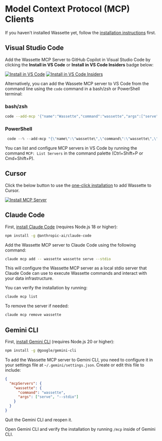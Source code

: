 # Model Context Protocol (MCP) Clients

If you haven't installed Wassette yet, follow the [installation instructions](https://github.com/microsoft/wassette?tab=readme-ov-file#installation) first.

## Visual Studio Code

Add the Wassette MCP Server to GitHub Copilot in Visual Studio Code by clicking the **Install in VS Code** or **Install in VS Code Insiders** badge below:

[![Install in VS Code](https://img.shields.io/badge/VS_Code-Install_Server-0098FF?style=flat-square&logo=visualstudiocode&logoColor=white)](https://vscode.dev/redirect?url=vscode:mcp/install?%7B%22name%22%3A%22wassette%22%2C%22gallery%22%3Afalse%2C%22command%22%3A%22wassette%22%2C%22args%22%3A%5B%22serve%22%2C%22--stdio%22%5D%7D) [![Install in VS Code Insiders](https://img.shields.io/badge/VS_Code_Insiders-Install_Server-24bfa5?style=flat-square&logo=visualstudiocode&logoColor=white)](https://vscode.dev/redirect?url=vscode-insiders:mcp/install?%7B%22name%22%3A%22wassette%22%2C%22gallery%22%3Afalse%2C%22command%22%3A%22wassette%22%2C%22args%22%3A%5B%22serve%22%2C%22--stdio%22%5D%7D)

Alternatively, you can add the Wassete MCP server to VS Code from the command line using the `code` command in a bash/zsh or PowerShell terminal:

### bash/zsh

```bash
code --add-mcp '{"name":"Wassette","command":"wassette","args":["serve","--stdio"]}'
```

### PowerShell

```powershell
 code --% --add-mcp "{\"name\":\"wassette\",\"command\":\"wassette\",\"args\":[\"serve\",\"--stdio\"]}"
```

You can list and configure MCP servers in VS Code by running the command `MCP: List Servers` in the command palette (Ctrl+Shift+P or Cmd+Shift+P).

## Cursor

Click the below button to use the [one-click installation](https://docs.cursor.com/en/context/mcp#one-click-installation) to add Wassette to Cursor.

[![Install MCP Server](https://cursor.com/deeplink/mcp-install-light.svg)](https://cursor.com/install-mcp?name=wassette&config=JTdCJTIyY29tbWFuZCUyMiUzQSUyMndhc3NldHRlJTIwc2VydmUlMjAtLXN0ZGlvJTIyJTdE)
## Claude Code

First, [install Claude Code](https://github.com/anthropics/claude-code?tab=readme-ov-file#get-started) (requires Node.js 18 or higher):

```bash
npm install -g @anthropic-ai/claude-code
```

Add the Wassette MCP server to Claude Code using the following command:

```bash
claude mcp add -- wassette wassette serve --stdio
```

This will configure the Wassette MCP server as a local stdio server that Claude Code can use to execute Wassette commands and interact with your data infrastructure.

You can verify the installation by running:
```bash
claude mcp list
```

To remove the server if needed:
```bash
claude mcp remove wassette
```

## Gemini CLI

First, [install Gemini CLI](https://github.com/google-gemini/gemini-cli?tab=readme-ov-file#quickstart) (requires Node.js 20 or higher):

```bash
npm install -g @google/gemini-cli
```

To add the Wassette MCP server to Gemini CLI, you need to configure it in your settings file at `~/.gemini/settings.json`. Create or edit this file to include:

```json
{
  "mcpServers": {
    "wassette": {
      "command": "wassette",
      "args": ["serve", "--stdio"]
    }
  }
}
```

Quit the Gemini CLI and reopen it.

Open Gemini CLI and verify the installation by running `/mcp` inside of Gemini CLI.

